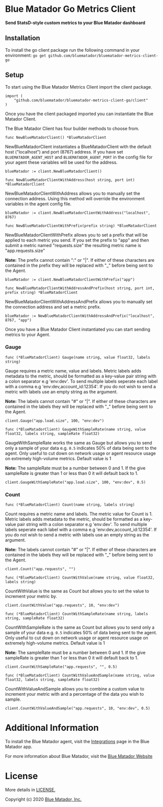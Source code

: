 # Blue Matador Go Metrics Client

**Send StatsD-style custom metrics to your Blue Matador dashboard** 

## Installation

To install the go client package run the following command in your environment: `go get github.com/bluematador/bluematador-metrics-client-go`

## Setup

To start using the Blue Matador Metrics Client import the client package. 

```
import (
    "github.com/bluematador/bluematador-metrics-client-go/client"
)
```

Once you have the client packaged imported you can instantiate the Blue Matador Client. 

The Blue Matador Client has four builder methods to choose from. 

```
func NewBlueMatadorClient() *BlueMatadorClient

```
NewBlueMatadorClient instantiates a BlueMatadorClient with the default host ("localhost") and port (8767) address. If you have set `BLUEMATADOR_AGENT_HOST` and `BLUEMATADOR_AGENT_PORT` in the config file for your agent these variables will be used for the address. 

```
blueMatador := client.NewBlueMatadorClient()

```

```
func NewBlueMatadorClientWithAddress(host string, port int) *BlueMatadorClient

```

NewBlueMatadorClientWithAddress allows you to manually set the connection address. Using this method will override the environment variables in the agent config file. 

```
blueMatador := client.NewBlueMatadorClientWithAddress("localhost", 8767)
```

```
func NewBlueMatadorClientWithPrefix(prefix string) *BlueMatadorClient

```

NewBlueMatadorClientWithPrefix allows you to set a prefix that will be applied to each metric you send. If you set the prefix to "app" and then submit a metric named "requests.size" the resulting metric name is "app.requests.size"

**Note:** The prefix cannot contain ":" or "|". If either of these characters are contained in the prefix they will be replaced with "_" before being sent to the Agent. 

```
blueMatador := client.NewBlueMatadorClientWithPrefix("app")
```

```
func NewBlueMatadorClientWithAddressAndPrefix(host string, port int, prefix string) *BlueMatadorClient

```

NewBlueMatadorClientWithAddressAndPrefix allows you to manually set the connection address and set a metric prefix. 

```
blueMatador := NewBlueMatadorClientWithAddressAndPrefix("localhost", 8767, "app")
```

Once you have a Blue Matador Client instantiated you can start sending metrics to your Agent. 

### Gauge

```
func (*BlueMatadorClient) Gauge(name string, value float32, labels string)
```

Gauge requires a metric name, value and labels. Metric labels adds metadata to the metric, should be formatted as a key-value pair string with a colon separator e.g 'env:dev'. To send multiple labels seperate each label with a comma e.g 'env:dev,account_id:12354'. If you do not wish to send a metric with labels use an empty string as the argument. 

**Note:** The labels cannot contain "#" or "|". If either of these characters are contained in the labels they will be replaced with "_" before being sent to the Agent. 

```
client.Gauge("app.load.size", 100, "env:dev")
```

```
func (*BlueMatadorClient) GaugeWithSampleRate(name string, value float32, labels string, sampleRate float32)
```

GaugeWithSampleRate works the same as Gauge but allows you to send only a sample of your data e.g. `0.5` indicates 50% of data being sent to the agent. Only useful to cut down on network usage or agent resource usage on extremely high-volume metrics. Default value is 1

**Note:** The sampleRate must be a number between 0 and 1. If the give sampleRate is greater than 1 or less than 0 it will default back to 1.

```
client.GaugeWithSampleRate("app.load.size", 100, "env:dev", 0.5)
```

### Count

```
func (*BlueMatadorClient) Count(name string, labels string)
```

Count requires a metric name and labels. The metric value for Count is 1. Metric labels adds metadata to the metric, should be formatted as a key-value pair string with a colon separator e.g 'env:dev'. To send multiple labels seperate each label with a comma e.g 'env:dev,account_id:12354'. If you do not wish to send a metric with labels use an empty string as the argument. 

**Note:** The labels cannot contain "#" or "|". If either of these characters are contained in the labels they will be replaced with "_" before being sent to the Agent. 

```
client.Count("app.requests", "")
```

```
func (*BlueMatadorClient) CountWithValue(name string, value float32, labels string)
```

CountWithValue is the same as Count but allows you to set the value to increment your metric by. 

```
client.CountWithValue("app.requests", 10, "env:dev")
```

```
func (*BlueMatadorClient) CountWithSampleRate(name string, labels string, sampleRate float32)
```

CountWithSampleRate is the same as Count but allows you to send only a sample of your data e.g. `0.5` indicates 50% of data being sent to the agent. Only useful to cut down on network usage or agent resource usage on extremely high-volume metrics. Default value is 1

**Note:** The sampleRate must be a number between 0 and 1. If the give sampleRate is greater than 1 or less than 0 it will default back to 1.

```
client.CountWithSampleRate("app.requests", "", 0.5)
```

```
func (*BlueMatadorClient) CountWithValueAndSample(name string, value float32, labels string, sampleRate float32)
```

CountWithValueAndSample allows you to combine a custom value to increment your metric with and a percentage of the data you wish to sample. 

```
client.CountWithValueAndSample("app.requests", 10, "env:dev", 0.5)
```

# Additional Information

To install the Blue Matador agent, visit the [Integrations](https://app.bluematador.com/ur/app#/setup/integrations) page in the Blue Matador app.

For more information about Blue Matador, visit the [Blue Matador Website](https://www.bluematador.com)


# License

More details in [LICENSE.](https://github.com/bluematador/bluematador-metrics-client-go/blob/master/LICENSE)

Copyright (c) 2020 [Blue Matador, Inc.](https://www.bluematador.com/)
